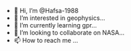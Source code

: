 - 👋 Hi, I’m @Hafsa-1988
- 👀 I’m interested in geophysics...
- 🌱 I’m currently learning gpr...
- 💞️ I’m looking to collaborate on NASA...
- 📫 How to reach me ...

<!---
Hafsa-1988/Hafsa-1988 is a ✨ special ✨ repository because its `README.md` (this file) appears on your GitHub profile.
You can click the Preview link to take a look at your changes.
--->
